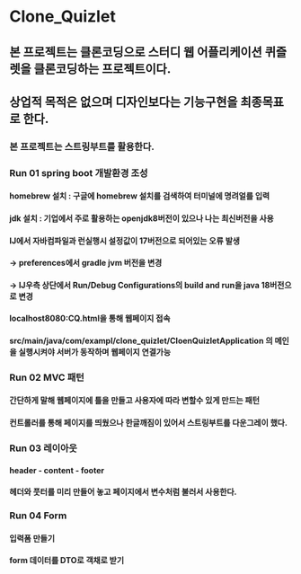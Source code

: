 # Clone_Quizlet

## 본 프로젝트는 클론코딩으로 스터디 웹 어플리케이션 퀴즐렛을 클론코딩하는 프로젝트이다.
## 상업적 목적은 없으며 디자인보다는 기능구현을 최종목표로 한다.

### 본 프로젝트는 스트링부트를 활용한다.


### Run 01 spring boot 개발환경 조성
#### homebrew 설치 : 구글에 homebrew 설치를 검색하여 터미널에 명려얼를 입력
#### jdk 설치 : 기업에서 주로 활용하는 openjdk8버전이 있으나 나는 최신버전을 사용
#### IJ에서 자바컴파일과 런실행시 설정값이 17버전으로 되어있는 오류 발생
####  -> preferences에서 gradle jvm 버전을 변경
####  -> IJ우측 상단에서 Run/Debug Configurations의 build and run을 java 18버전으로 변경 
#### localhost8080:CQ.html을 통해 웹페이지 접속
#### src/main/java/com/exampl/clone_quizlet/CloenQuizletApplication 의 메인을 실행시켜야 서버가 동작하며 웹페이지 연결가능

### Run 02 MVC 패턴
#### 간단하게 말해 웹페이지에 틀을 만들고 사용자에 따라 변할수 있게 만드는 패턴
#### 컨트롤러를 통해 페이지를 띄웠으나 한글깨짐이 있어서 스트링부트를 다운그레이 했다.

### Run 03 레이아웃
#### header - content - footer
#### 헤더와 풋터를 미리 만들어 놓고 페이지에서 변수처럼 불러서 사용한다.

### Run 04 Form
#### 입력폼 만들기
#### form 데이터를 DTO로 객채로 받기